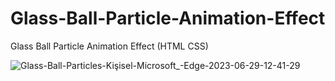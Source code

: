 # Glass-Ball-Particle-Animation-Effect

Glass Ball Particle Animation Effect (HTML CSS)


![Glass-Ball-Particles-Kişisel-Microsoft_-Edge-2023-06-29-12-41-29](https://github.com/botanbrk/Glass-Ball-Particle-Animation-Effect/assets/129686736/68713e47-68a4-4549-883b-15b504d1c72c)





